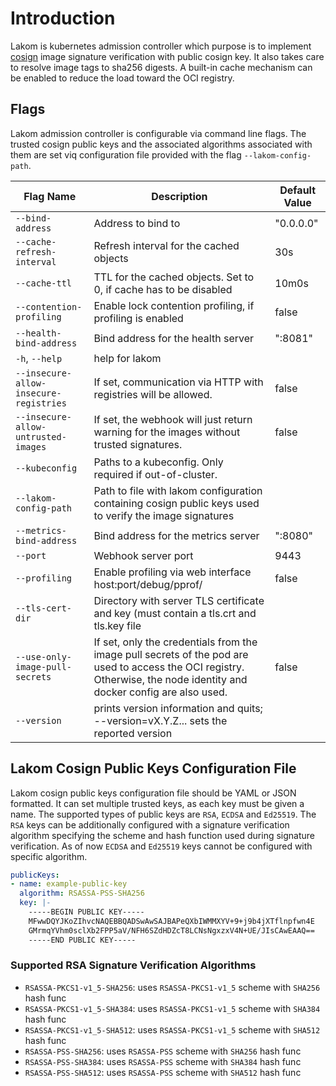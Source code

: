 # Introduction

Lakom is kubernetes admission controller which purpose is to implement
[cosign](https://github.com/sigstore/cosign) image signature verification with
public cosign key. It also takes care to resolve image tags to sha256 digests. A
built-in cache mechanism can be enabled to reduce the load toward the OCI
registry.

## Flags

Lakom admission controller is configurable via command line flags. The trusted
cosign public keys and the associated algorithms associated with them are set
viq configuration file provided with the flag `--lakom-config-path`.

| Flag Name | Description | Default Value |
| ---------- | ----------- | ------------- |
| `--bind-address` | Address to bind to | "0.0.0.0" |
| `--cache-refresh-interval` | Refresh interval for the cached objects | 30s |
| `--cache-ttl` | TTL for the cached objects. Set to 0, if cache has to be disabled | 10m0s |
| `--contention-profiling` | Enable lock contention profiling, if profiling is enabled | false |
| `--health-bind-address` | Bind address for the health server | ":8081" |
| `-h`, `--help` | help for lakom | |
| `--insecure-allow-insecure-registries` | If set, communication via HTTP with registries will be allowed. | false |
| `--insecure-allow-untrusted-images` | If set, the webhook will just return warning for the images without trusted signatures. | false |
| `--kubeconfig` | Paths to a kubeconfig. Only required if out-of-cluster. | |
| `--lakom-config-path` | Path to file with lakom configuration containing cosign public keys used to verify the image signatures | |
| `--metrics-bind-address` | Bind address for the metrics server | ":8080" |
| `--port` | Webhook server port | 9443 |
| `--profiling` | Enable profiling via web interface host:port/debug/pprof/ | false |
| `--tls-cert-dir` | Directory with server TLS certificate and key (must contain a tls.crt and tls.key file | |
| `--use-only-image-pull-secrets` | If set, only the credentials from the image pull secrets of the pod are used to access the OCI registry. Otherwise, the node identity and docker config are also used. | false |
| `--version` | prints version information and quits; --version=vX.Y.Z... sets the reported version | |

## Lakom Cosign Public Keys Configuration File

Lakom cosign public keys configuration file should be YAML or JSON formatted. It
can set multiple trusted keys, as each key must be given a name. The supported
types of public keys are `RSA`, `ECDSA` and `Ed25519`. The `RSA` keys can be
additionally configured with a signature verification algorithm specifying the
scheme and hash function used during signature verification. As of now `ECDSA`
and `Ed25519` keys cannot be configured with specific algorithm.

```yaml
publicKeys:
- name: example-public-key
  algorithm: RSASSA-PSS-SHA256
  key: |-
    -----BEGIN PUBLIC KEY-----
    MFwwDQYJKoZIhvcNAQEBBQADSwAwSAJBAPeQXbIWMMXYV+9+j9b4jXTflnpfwn4E
    GMrmqYVhm0sclXb2FPP5aV/NFH6SZdHDZcT8LCNsNgxzxV4N+UE/JIsCAwEAAQ==
    -----END PUBLIC KEY-----
```

### Supported RSA Signature Verification Algorithms

- `RSASSA-PKCS1-v1_5-SHA256`: uses `RSASSA-PKCS1-v1_5` scheme with `SHA256` hash func
- `RSASSA-PKCS1-v1_5-SHA384`: uses `RSASSA-PKCS1-v1_5` scheme with `SHA384` hash func
- `RSASSA-PKCS1-v1_5-SHA512`: uses `RSASSA-PKCS1-v1_5` scheme with `SHA512` hash func
- `RSASSA-PSS-SHA256`: uses `RSASSA-PSS` scheme with `SHA256` hash func
- `RSASSA-PSS-SHA384`: uses `RSASSA-PSS` scheme with `SHA384` hash func
- `RSASSA-PSS-SHA512`: uses `RSASSA-PSS` scheme with `SHA512` hash func
